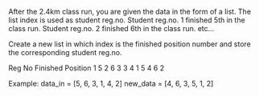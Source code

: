 After the 2.4km class run, you are given the data in the form of a list.
The list index is used as student reg.no.
Student reg.no. 1 finished 5th in the class run.
Student reg.no. 2 finished 6th in the class run.
etc…
				
Create a new list in which index is the finished position 
number and store the corresponding student reg.no.

Reg No   Finished Position
1        5
2        6
3        3
4        1
5        4
6        2

Example:
data_in = [5, 6, 3, 1, 4, 2]
new_data = [4, 6, 3, 5, 1, 2]

